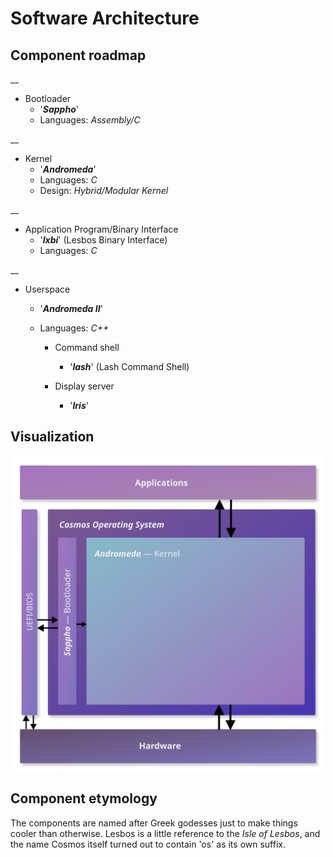 # Software Architecture

## Component roadmap

__

- Bootloader
    - '***Sappho***'
    - Languages: *Assembly/C*

__

- Kernel
    - '***Andromeda***'
    - Languages: *C*
    - Design: *Hybrid/Modular Kernel*

__

- Application Program/Binary Interface
    - '***lxbi***'
        (Lesbos Binary Interface)
    - Languages: *C*

__

- Userspace

    - '***Andromeda II***'
    - Languages: *C++*

        - Command shell
            - '***lash***'
                (Lash Command Shell)

        - Display server
            - '***Iris***'

## Visualization

![Graphic](resources/architecture.png)

## Component etymology

The components are named after Greek godesses just to make things cooler than otherwise. Lesbos is a little reference to the *Isle of Lesbos*, and the name Cosmos itself turned out to contain 'os' as its own suffix.